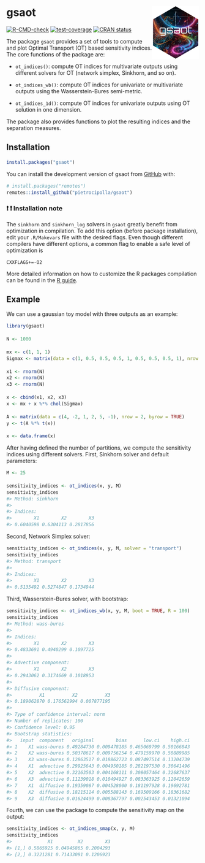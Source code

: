
<!-- README.md is generated from README.Rmd. Please edit that file -->

# gsaot <a href="https://pietrocipolla.github.io/gsaot/"><img src="man/figures/logo.png" align="right" height="139" alt="gsaot website" /></a>

<!-- badges: start -->

[![R-CMD-check](https://github.com/pietrocipolla/gsaot/actions/workflows/R-CMD-check.yaml/badge.svg)](https://github.com/pietrocipolla/gsaot/actions/workflows/R-CMD-check.yaml)
[![test-coverage](https://github.com/pietrocipolla/gsaot/actions/workflows/test-coverage.yaml/badge.svg)](https://github.com/pietrocipolla/gsaot/actions/workflows/test-coverage.yaml)
[![CRAN
status](https://www.r-pkg.org/badges/version/gsaot)](https://CRAN.R-project.org/package=gsaot)
<!-- badges: end -->

The package `gsaot` provides a set of tools to compute and plot Optimal
Transport (OT) based sensitivity indices. The core functions of the
package are:

- `ot_indices()`: compute OT indices for multivariate outputs using
  different solvers for OT (network simplex, Sinkhorn, and so on).

- `ot_indices_wb()`: compute OT indices for univariate or multivariate
  outputs using the Wasserstein-Bures semi-metric.

- `ot_indices_1d()`: compute OT indices for univariate outputs using OT
  solution in one dimension.

The package also provides functions to plot the resulting indices and
the separation measures.

## Installation

``` r
install.packages("gsaot")
```

You can install the development version of gsaot from
[GitHub](https://github.com/) with:

``` r
# install.packages("remotes")
remotes::install_github("pietrocipolla/gsaot")
```

### :exclamation: :exclamation: Installation note

The `sinkhorn` and `sinkhorn_log` solvers in `gsaot` greatly benefit
from optimization in compilation. To add this option (before package
installation), edit your `.R/Makevars` file with the desired flags. Even
though different compilers have different options, a common flag to
enable a safe level of optimization is

    CXXFLAGS+=-O2

More detailed information on how to customize the R packages compilation
can be found in the [R
guide](https://cran.r-project.org/doc/manuals/R-admin.html#Customizing-package-compilation).

## Example

We can use a gaussian toy model with three outputs as an example:

``` r
library(gsaot)

N <- 1000

mx <- c(1, 1, 1)
Sigmax <- matrix(data = c(1, 0.5, 0.5, 0.5, 1, 0.5, 0.5, 0.5, 1), nrow = 3)

x1 <- rnorm(N)
x2 <- rnorm(N)
x3 <- rnorm(N)

x <- cbind(x1, x2, x3)
x <- mx + x %*% chol(Sigmax)

A <- matrix(data = c(4, -2, 1, 2, 5, -1), nrow = 2, byrow = TRUE)
y <- t(A %*% t(x))

x <- data.frame(x)
```

After having defined the number of partitions, we compute the
sensitivity indices using different solvers. First, Sinkhorn solver and
default parameters:

``` r
M <- 25

sensitivity_indices <- ot_indices(x, y, M)
sensitivity_indices
#> Method: sinkhorn 
#> 
#> Indices:
#>        X1        X2        X3 
#> 0.6040598 0.6304113 0.2817856
```

Second, Network Simplex solver:

``` r
sensitivity_indices <- ot_indices(x, y, M, solver = "transport")
sensitivity_indices
#> Method: transport 
#> 
#> Indices:
#>        X1        X2        X3 
#> 0.5135492 0.5274847 0.1734944
```

Third, Wasserstein-Bures solver, with bootstrap:

``` r
sensitivity_indices <- ot_indices_wb(x, y, M, boot = TRUE, R = 100)
sensitivity_indices
#> Method: wass-bures 
#> 
#> Indices:
#>        X1        X2        X3 
#> 0.4833691 0.4940299 0.1097725 
#> 
#> Advective component:
#>        X1        X2        X3 
#> 0.2943062 0.3174669 0.1018953 
#> 
#> Diffusive component:
#>          X1          X2          X3 
#> 0.189062870 0.176562994 0.007877195 
#> 
#> Type of confidence interval: norm 
#> Number of replicates: 100 
#> Confidence level: 0.95 
#> Bootstrap statistics:
#>   input  component   original        bias      low.ci    high.ci
#> 1    X1 wass-bures 0.49284730 0.009478185 0.465069799 0.50166843
#> 2    X2 wass-bures 0.50378617 0.009756254 0.479159970 0.50889985
#> 3    X3 wass-bures 0.12863517 0.018862723 0.087497514 0.13204739
#> 4    X1  advective 0.29925643 0.004950185 0.282197530 0.30641496
#> 5    X2  advective 0.32163503 0.004168111 0.308057464 0.32687637
#> 6    X3  advective 0.11239018 0.010494927 0.083363925 0.12042659
#> 7    X1  diffusive 0.19359087 0.004528000 0.181197928 0.19692781
#> 8    X2  diffusive 0.18215114 0.005588143 0.169509166 0.18361682
#> 9    X3  diffusive 0.01624499 0.008367797 0.002543453 0.01321094
```

Fourth, we can use the package to compute the sensitivity map on the
output:

``` r
sensitivity_indices <- ot_indices_smap(x, y, M)
sensitivity_indices
#>             X1         X2        X3
#> [1,] 0.5865925 0.04945865 0.2004293
#> [2,] 0.3221281 0.71433091 0.1206923
```
